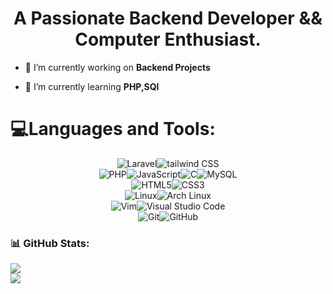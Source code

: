
<h1 align="center">A Passionate Backend Developer && Computer Enthusiast.</h1>

- 🔭 I’m currently working on **Backend Projects**

- 🌱 I’m currently learning **PHP,SQl**
<p align="left">
</p>

<h1 align="left">💻Languages and Tools:</h1>
<div style="display: flex; justify-content: center; align-items: center; ">
  <img src="https://img.shields.io/badge/Laravel-%23FF2D20.svg?style=for-the-badge&logo=laravel&logoColor=white" alt="Laravel">
  <img src="https://img.shields.io/badge/Tailwind_CSS-%2338BDF8.svg?style=for-the-badge&logo=tailwindcss&logoColor=white" alt="tailwind CSS">
</div>

<div style="display: flex; justify-content: center; align-items: center;">
	<img src="https://img.shields.io/badge/PHP-%23777BB4.svg?style=for-the-badge&logo=php&logoColor=white" alt="PHP">
	<img src="https://img.shields.io/badge/JavaScript-%23F7DF1E.svg?style=for-the-badge&logo=javascript&logoColor=black" alt="JavaScript">
	<img src="https://img.shields.io/badge/C-%2300599C.svg?style=for-the-badge&logo=c&logoColor=white" alt="C">
	<img src="https://img.shields.io/badge/MySQL-%234479A1.svg?style=for-the-badge&logo=mysql&logoColor=white" alt="MySQL">
</div>

<div style="display: flex; justify-content: center; align-items: center;">
	<img src="https://img.shields.io/badge/HTML5-%23E34F26.svg?style=for-the-badge&logo=html5&logoColor=white" alt="HTML5">
	<img src="https://img.shields.io/badge/CSS3-%231572B6.svg?style=for-the-badge&logo=css3&logoColor=white" alt="CSS3">
</div>

<div style="display: flex; justify-content: center; align-items: center;">
	<img src="https://img.shields.io/badge/Linux-%23000000.svg?style=for-the-badge&logo=linux&logoColor=white" alt="Linux">
	<img src="https://img.shields.io/badge/Arch_Linux-%23379499.svg?style=for-the-badge&logo=archlinux&logoColor=white" alt="Arch Linux">
</div>

<div style="display: flex; justify-content: center; align-items: center;">
  <img src="https://img.shields.io/badge/Vim-%2301A700.svg?style=for-the-badge&logo=vim&logoColor=white" alt="Vim">
  <img src="https://img.shields.io/badge/Visual_Studio_Code-%23007ACC.svg?style=for-the-badge&logo=visualstudiocode&logoColor=white" alt="Visual Studio Code">
</div>

<div style="display: flex; justify-content: center; align-items: center;">
  <img src="https://img.shields.io/badge/Git-%23F1502F.svg?style=for-the-badge&logo=git&logoColor=white" alt="Git">
  <img src="https://img.shields.io/badge/GitHub-%23121011.svg?style=for-the-badge&logo=github&logoColor=white" alt="GitHub">
</div>


### 📊 GitHub Stats:
 

![](https://github-readme-streak-stats.herokuapp.com/?user=0xDLT&theme=aura&hide_border=false)<br/>
![](https://github-readme-stats.vercel.app/api/top-langs/?username=0xDLT&theme=aura&hide_border=false&include_all_commits=false&count_private=true&layout=compact)



